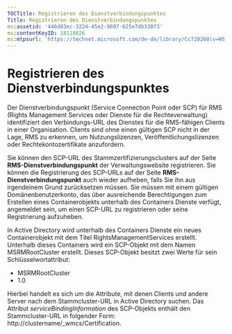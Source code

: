 ```yaml
---
TOCTitle: Registrieren des Dienstverbindungspunktes
Title: Registrieren des Dienstverbindungspunktes
ms:assetid: '446d83ec-3224-45e2-9697-625e7db338f3'
ms:contentKeyID: 18118826
ms:mtpsurl: 'https://technet.microsoft.com/de-de/library/Cc720260(v=WS.10)'
---
```


Registrieren des Dienstverbindungspunktes
=========================================

Der Dienstverbindungspunkt (Service Connection Point oder SCP) für RMS (Rights Management Services oder Dienste für die Rechteverwaltung) identifiziert den Verbindungs-URL des Dienstes für die RMS-fähigen Clients in einer Organisation. Clients sind ohne einen gültigen SCP nicht in der Lage, RMS zu erkennen, um Nutzungslizenzen, Veröffentlichungslizenzen oder Rechtekontozertifikate anzufordern.

Sie können den SCP-URL des Stammzertifizierungsclusters auf der Seite **RMS-Dienstverbindungspunkt** der Verwaltungswebsite registrieren. Sie können die Registrierung des SCP-URLs auf der Seite **RMS-Dienstverbindungspunkt** auch wieder aufheben, falls Sie ihn aus irgendeinem Grund zurücksetzen müssen. Sie müssen mit einem gültigen Domänenbenutzerkonto, das über ausreichende Berechtigungen zum Erstellen eines Containerobjekts unterhalb des Containers Dienste verfügt, angemeldet sein, um einen SCP-URL zu registrieren oder seine Registrierung aufzuheben.

In Active Directory wird unterhalb des Containers Dienste ein neues Containerobjekt mit dem Titel RightsManagementServices erstellt. Unterhalb dieses Containers wird ein SCP-Objekt mit dem Namen MSRMRootCluster erstellt. Dieses SCP-Objekt besitzt zwei Werte für sein Schlüsselwortattribut:

-   MSRMRootCluster
-   1.0

Hierbei handelt es sich um die Attribute, mit denen Clients und andere Server nach dem Stammcluster-URL in Active Directory suchen. Das Attribut *serviceBindingInformation* des SCP-Objekts enthält den Stammcluster-URL in folgender Form: http://clustername/\_wmcs/Certification.
